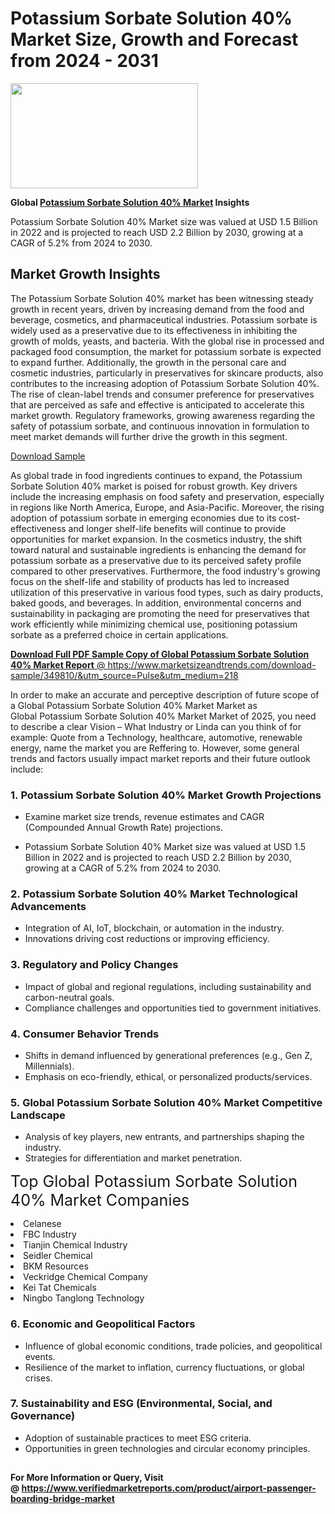 <H1>Potassium Sorbate Solution 40% Market Size, Growth and Forecast from 2024 - 2031</H1><img class="aligncenter size-medium wp-image-584254" src="https://thirdeyenews.in/wp-content/uploads/2024/09/Global-Market-Research-300x168.jpeg" alt="" width="300" height="168" /><p><strong>Global&nbsp;<a href="https://www.marketsizeandtrends.com/download-sample/349810/&amp;utm_source=Pulse&amp;utm_medium=218">Potassium Sorbate Solution 40% Market</a> Insights</strong></p><p>Potassium Sorbate Solution 40% Market size was valued at USD 1.5 Billion in 2022 and is projected to reach USD 2.2 Billion by 2030, growing at a CAGR of 5.2% from 2024 to 2030.</p><p><h2>Market Growth Insights</h2> <p>The Potassium Sorbate Solution 40% market has been witnessing steady growth in recent years, driven by increasing demand from the food and beverage, cosmetics, and pharmaceutical industries. Potassium sorbate is widely used as a preservative due to its effectiveness in inhibiting the growth of molds, yeasts, and bacteria. With the global rise in processed and packaged food consumption, the market for potassium sorbate is expected to expand further. Additionally, the growth in the personal care and cosmetic industries, particularly in preservatives for skincare products, also contributes to the increasing adoption of Potassium Sorbate Solution 40%. The rise of clean-label trends and consumer preference for preservatives that are perceived as safe and effective is anticipated to accelerate this market growth. Regulatory frameworks, growing awareness regarding the safety of potassium sorbate, and continuous innovation in formulation to meet market demands will further drive the growth in this segment.</p> <p><a href="download_link">Download Sample</a></p> <p>As global trade in food ingredients continues to expand, the Potassium Sorbate Solution 40% market is poised for robust growth. Key drivers include the increasing emphasis on food safety and preservation, especially in regions like North America, Europe, and Asia-Pacific. Moreover, the rising adoption of potassium sorbate in emerging economies due to its cost-effectiveness and longer shelf-life benefits will continue to provide opportunities for market expansion. In the cosmetics industry, the shift toward natural and sustainable ingredients is enhancing the demand for potassium sorbate as a preservative due to its perceived safety profile compared to other preservatives. Furthermore, the food industry's growing focus on the shelf-life and stability of products has led to increased utilization of this preservative in various food types, such as dairy products, baked goods, and beverages. In addition, environmental concerns and sustainability in packaging are promoting the need for preservatives that work efficiently while minimizing chemical use, positioning potassium sorbate as a preferred choice in certain applications.</p> <p><a href="get_more_link"></p><p><span class=""><strong>Download Full PDF Sample Copy of Global Potassium Sorbate Solution 40% Market Report</strong> @ <a href="https://www.marketsizeandtrends.com/download-sample/349810/&amp;utm_source=Pulse&amp;utm_medium=218" target="_blank">https://www.marketsizeandtrends.com/download-sample/349810/&amp;utm_source=Pulse&amp;utm_medium=218</a></span></p><p>In order to make an accurate and perceptive description of future scope of a Global&nbsp;Potassium Sorbate Solution 40% Market Market as Global&nbsp;Potassium Sorbate Solution 40% Market Market of 2025, you need to describe a clear Vision &ndash; What Industry or Linda can you think of for example: Quote from a Technology, healthcare, automotive, renewable energy, name the market you are Reffering to. However, some general trends and factors usually impact market reports and their future outlook include:</p><h3>1.&nbsp;<strong>Potassium Sorbate Solution 40% Market Growth Projections</strong></h3><ul><li>Examine market size trends, revenue estimates and CAGR (Compounded Annual Growth Rate) projections.</li><li><p>Potassium Sorbate Solution 40% Market size was valued at USD 1.5 Billion in 2022 and is projected to reach USD 2.2 Billion by 2030, growing at a CAGR of 5.2% from 2024 to 2030.</p></li></ul><h3>2.&nbsp;<strong>Potassium Sorbate Solution 40% Market Technological Advancements</strong></h3><ul><li>Integration of AI, IoT, blockchain, or automation in the industry.</li><li>Innovations driving cost reductions or improving efficiency.</li></ul><h3>3.&nbsp;<strong>Regulatory and Policy Changes</strong></h3><ul><li>Impact of global and regional regulations, including sustainability and carbon-neutral goals.</li><li>Compliance challenges and opportunities tied to government initiatives.</li></ul><h3>4.&nbsp;<strong>Consumer Behavior Trends</strong></h3><ul><li>Shifts in demand influenced by generational preferences (e.g., Gen Z, Millennials).</li><li>Emphasis on eco-friendly, ethical, or personalized products/services.</li></ul><h3>5.&nbsp;<strong>Global Potassium Sorbate Solution 40% Market Competitive Landscape</strong></h3><ul><li>Analysis of key players, new entrants, and partnerships shaping the industry.</li><li>Strategies for differentiation and market penetration.</li></ul><p data-pm-slice="1 1 []"><span style="color: inherit; font-family: inherit; font-size: 25px;">Top Global Potassium Sorbate Solution 40% Market Companies</span></p><div class="" data-test-id=""><p><li>Celanese</li><li> FBC Industry</li><li> Tianjin Chemical Industry</li><li> Seidler Chemical</li><li> BKM Resources</li><li> Veckridge Chemical Company</li><li> Kei Tat Chemicals</li><li> Ningbo Tanglong Technology</li></p></div><h3>6.&nbsp;<strong>Economic and Geopolitical Factors</strong></h3><ul><li>Influence of global economic conditions, trade policies, and geopolitical events.</li><li>Resilience of the market to inflation, currency fluctuations, or global crises.</li></ul><h3>7.&nbsp;<strong>Sustainability and ESG (Environmental, Social, and Governance)</strong></h3><ul><li>Adoption of sustainable practices to meet ESG criteria.</li><li>Opportunities in green technologies and circular economy principles.</li></ul><h2><strong style="font-size: 14px;">For More Information or Query, Visit @&nbsp;</strong><a style="background-color: #ffffff; font-size: 14px;" href="https://www.marketsizeandtrends.com/report/potassium-sorbate-solution-40-market/" target="_blank">https://www.verifiedmarketreports.com/product/airport-passenger-boarding-bridge-market</a></h2>
